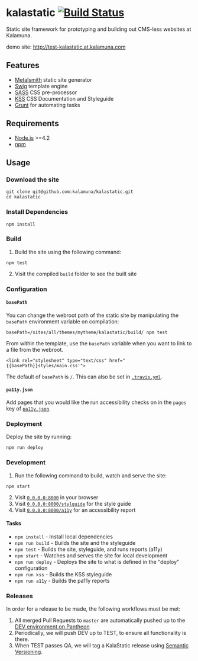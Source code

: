 # kalastatic [![Build Status](https://travis-ci.org/kalamuna/kalastatic.svg?branch=master)](https://travis-ci.org/kalamuna/kalastatic)

Static site framework for prototyping and building out CMS-less websites at Kalamuna.

demo site: http://test-kalastatic.at.kalamuna.com

## Features

* [Metalsmith](http://www.metalsmith.io) static site generator
* [Swig](https://paularmstrong.github.io/swig/) template engine
* [SASS](http://sass-lang.com) CSS pre-processor
* [KSS](http://warpspire.com/kss/) CSS Documentation and Styleguide
* [Grunt](http://http://gruntjs.com/) for automating tasks


## Requirements

* [Node.js](http://nodejs.org/) >=4.2
* [npm](http://npmjs.org)


## Usage

### Download the site

    git clone git@github.com:kalamuna/kalastatic.git
    cd kalastatic


### Install Dependencies

    npm install


### Build

1. Build the site using the following command:

  ```
  npm test
  ```

2. Visit the compiled `build` folder to see the built site

### Configuration

#### `basePath`

You can change the webroot path of the static site by manipulating the `basePath` environment variable on compilation:

```
basePath=/sites/all/themes/mytheme/kalastatic/build/ npm test
```

From within the template, use the `basePath` variable when you want to link to a file from the webroot.

```
<link rel="stylesheet" type="text/css" href="{{basePath}}styles/main.css'">
```

The default of `basePath` is `/`. This can also be set in [`.travis.yml`](.travis.yml).

#### `pa11y.json`

Add pages that you would like the run accessibility checks on in the `pages` key of [`pa11y.json`](pa11y.json).

### Deployment

Deploy the site by running:
  ```
  npm run deploy
  ```

### Development

1. Run the following command to build, watch and serve the site:

  ```
  npm start
  ```

2. Visit [`0.0.0.0:8000`](http://0.0.0.0:8000) in your browser
3. Visit [`0.0.0.0:8000/stylguide`](http://0.0.0.0:8000/styleguide) for the style guide
4. Visit [`0.0.0.0:8000/a11y`](http://0.0.0.0:8000/a11y) for an accessibility report

#### Tasks

- `npm install` - Install local dependencies
- `npm run build` - Builds the site and the styleguide
- `npm test` - Builds the site, styleguide, and runs reports (a11y)
- `npm start` - Watches and serves the site for local development
- `npm run deploy` - Deploys the site to what is defined in the "deploy" configuration
- `npm run kss` - Builds the KSS styleguide
- `npm run a11y` - Builds the pa11y reports

### Releases

In order for a release to be made, the following workflows must be met:

1. All merged Pull Requests to `master` are automatically pushed up to the [DEV environment on Pantheon](https://dashboard.pantheon.io/sites/99097056-c6bd-451e-a94b-fc8f7666fbe5#dev/code)
2. Periodically, we will push DEV up to TEST, to ensure all functionality is there.
3. When TEST passes QA, we will tag a KalaStatic release using [Semantic Versioning](http://semver.org/).
